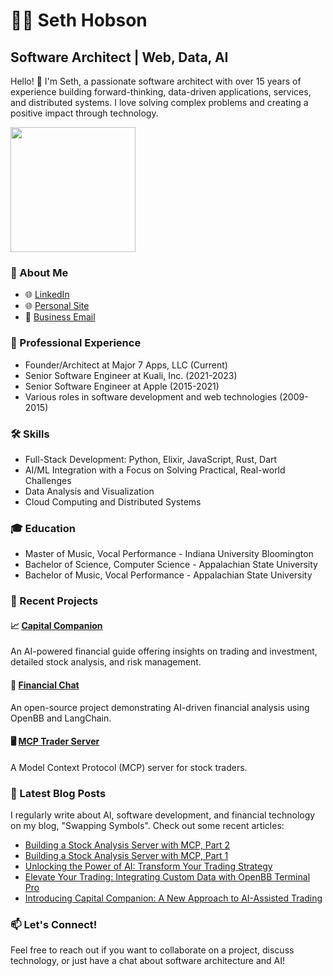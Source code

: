 # 👨‍💻 Seth Hobson

## Software Architect | Web, Data, AI

Hello! 👋 I'm Seth, a passionate software architect with over 15 years of experience building forward-thinking, data-driven applications, services, and distributed systems. I love solving complex problems and creating a positive impact through technology.

<a href="https://github.com/major7apps/capital_companion">
  <img height=200 align="center" src="https://github-readme-stats.vercel.app/api/top-langs?username=wshobson&layout=compact&langs_count=8&card_width=320" />
</a>


### 🚀 About Me

- 🌐 [LinkedIn](https://www.linkedin.com/in/wshobson)
- 🌐 [Personal Site](https://bio.site/traderaegis)
- 📧 [Business Email](mailto:seth@major7apps.com)

### 💼 Professional Experience

- Founder/Architect at Major 7 Apps, LLC (Current)
- Senior Software Engineer at Kuali, Inc. (2021-2023)
- Senior Software Engineer at Apple (2015-2021)
- Various roles in software development and web technologies (2009-2015)

### 🛠 Skills

- Full-Stack Development: Python, Elixir, JavaScript, Rust, Dart
- AI/ML Integration with a Focus on Solving Practical, Real-world Challenges
- Data Analysis and Visualization
- Cloud Computing and Distributed Systems

### 🎓 Education

- Master of Music, Vocal Performance - Indiana University Bloomington
- Bachelor of Science, Computer Science - Appalachian State University
- Bachelor of Music, Vocal Performance - Appalachian State University

### 🌟 Recent Projects

#### 📈 [Capital Companion](https://capitalcompanion.ai)
An AI-powered financial guide offering insights on trading and investment, detailed stock analysis, and risk management.

#### 🤖 [Financial Chat](https://github.com/wshobson/financial-chat)
An open-source project demonstrating AI-driven financial analysis using OpenBB and LangChain.

#### 🖥️ [MCP Trader Server](https://github.com/wshobson/mcp-trader)
A Model Context Protocol (MCP) server for stock traders.

### 📝 Latest Blog Posts

I regularly write about AI, software development, and financial technology on my blog, "Swapping Symbols". Check out some recent articles:
- [Building a Stock Analysis Server with MCP, Part 2](https://sethhobson.com/2025/03/building-a-stock-analysis-server-with-mcp-part-2/)
- [Building a Stock Analysis Server with MCP, Part 1](https://sethhobson.com/2025/01/building-a-stock-analysis-server-with-mcp-part-1/)
- [Unlocking the Power of AI: Transform Your Trading Strategy](https://sethhobson.com/2024/10/unlocking-the-power-of-ai-transform-your-trading-strategy/)
- [Elevate Your Trading: Integrating Custom Data with OpenBB Terminal Pro](https://sethhobson.com/2024/08/elevate-your-trading-integrating-custom-data-with-openbb-terminal-pro/)
- [Introducing Capital Companion: A New Approach to AI-Assisted Trading](https://sethhobson.com/2024/09/introducing-capital-companion-a-new-approach-to-ai-assisted-trading/)

### 📫 Let's Connect!

Feel free to reach out if you want to collaborate on a project, discuss technology, or just have a chat about software architecture and AI!
